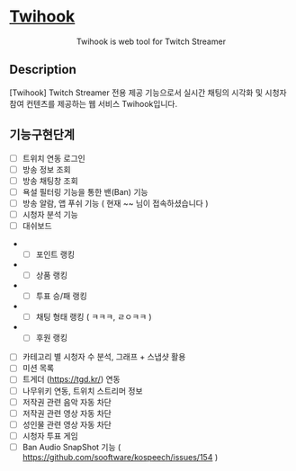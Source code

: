 

<p align="center">
  <a href="http://nestjs.com/" target="blank"><h1>Twihook</h1></a>
</p>
<p align="center">Twihook is web tool for Twitch Streamer</p>

  <!--[![Backers on Open Collective](https://opencollective.com/nest/backers/badge.svg)](https://opencollective.com/nest#backer)
  [![Sponsors on Open Collective](https://opencollective.com/nest/sponsors/badge.svg)](https://opencollective.com/nest#sponsor)-->

## Description
[Twihook] Twitch Streamer 전용 제공 기능으로서 실시간 채팅의 시각화 및 시청자 참여 컨텐츠를 제공하는 웹 서비스 Twihook입니다.

## 기능구현단계
- [ ] 트위치 연동 로그인
- [ ] 방송 정보 조회
- [ ] 방송 채팅창 조회
- [ ] 욕설 필터링 기능을 통한 밴(Ban) 기능
- [ ] 방송 알람, 앱 푸쉬 기능 ( 현재 ~~ 님이 접속하셨습니다 )
- [ ] 시청자 분석 기능
- [ ] 대쉬보드
- - [ ] 포인트 랭킹
- - [ ] 상품 랭킹
- - [ ] 투표 승/패 랭킹
- - [ ] 채팅 형태 랭킹 ( ㅋㅋㅋ, ㄹㅇㅋㅋ )
- - [ ] 후원 랭킹
- [ ] 카테고리 별 시청자 수 분석, 그래프 + 스냅샷 활용
- [ ] 미션 목록 
- [ ] 트게더 (https://tgd.kr/) 연동
- [ ] 나무위키 연동, 트위치 스트리머 정보
- [ ] 저작권 관련 음악 자동 차단
- [ ] 저작권 관련 영상 자동 차단
- [ ] 성인물 관련 영상 자동 차단
- [ ] 시청자 투표 게임
- [ ] Ban Audio SnapShot 기능 ( https://github.com/sooftware/kospeech/issues/154 )
